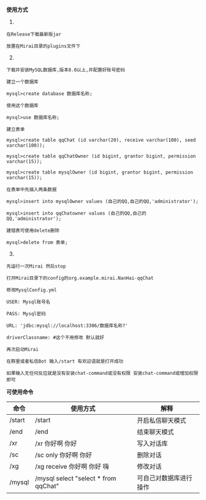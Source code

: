 **使用方式**

1.

    在Release下载最新版jar
    
    放置在Mirai目录的plugins文件下

2.

    下载并安装MySQL数据库,版本8.0以上,并配置好账号密码
    
    建立一个数据库
    
    mysql>create database 数据库名称;
    
    使用这个数据库
    
    mysql>use 数据库名称;
    
    建立表单
    
    mysql>create table qqChat (id varchar(20), receive varchar(100), seed varchar(100));
    
    mysql>create table qqChatOwner (id bigint, grantor bigint, permission varchar(15));
    
    mysql>create table mysqlOwner (id bigint, grantor bigint, permission varchar(15));
    
    在表单中先插入两条数据
    
    mysql>insert into mysqlOwner values (自己的QQ,自己的QQ,'administrator');
    
    mysql>insert into qqChatowner values (自己的QQ,自己的QQ,'administrator');
    
    建错表可使用delete删除
    
    mysql>delete from 表单;
    

3.

    先运行一次Mirai 然后stop
    
    打开Mirai目录下的config的org.example.mirai.NanHai-qqChat
    
    修改MysqlConfig.yml
    
    USER: Mysql账号名
    
    PASS: Mysql密码
    
    URL: 'jdbc:mysql://localhost:3306/数据库名称?'
    
    driverClassname: #这个不用修改 默认就好
    
    再次启动Mirai
    
    在群里或者私信Bot 输入/start 有欢迎语就是打开成功
    
    如果输入无任何反应就是没有安装chat-command或没有权限 安装chat-command或增加权限即可

**可使用命令**

|  命令   | 使用方式  | 解释 |
|  ----  | ----  | ---- |
| /start  | /start | 开启私信聊天模式 |
| /end  | /end | 结束聊天模式 |
| /xr | /xr 你好啊 你好 | 写入对话库 |
| /sc | /sc only 你好啊 你好 | 删除对话 |
| /xg | /xg receive 你好啊 你好 嗨 | 修改对话 |
| /mysql | /mysql select "select * from qqChat" | 可自己对数据库进行操作 |

